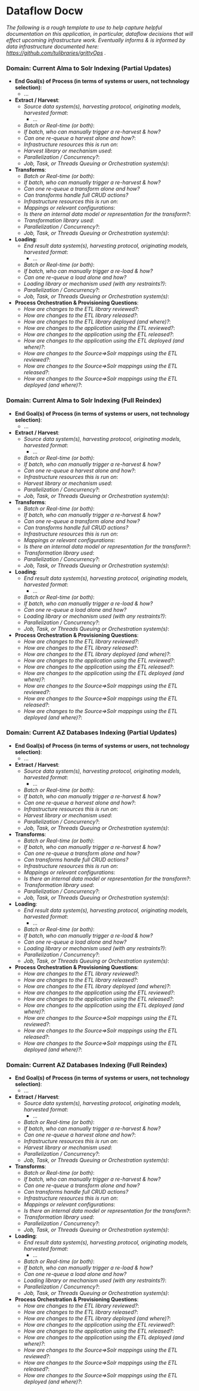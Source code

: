 Dataflow Docw
===

_The following is a rough template to use to help capture helpful documentation on this application, in particular, dataflow decisions that will effect upcoming infrastructure work. Eventually informs & is informed by data infrastructure documented here: https://github.com/tulibraries/grittyOps ._

### Domain: Current Alma to Solr Indexing (Partial Updates)

- **End Goal(s) of Process (in terms of systems or users, not technology selection)**:
  - ...
- **Extract / Harvest**:
  - *Source data system(s), harvesting protocol, originating models, harvested format*:
    -  ...
  - *Batch or Real-time (or both)*: 
  - *If batch, who can manually trigger a re-harvest & how?*
  - *Can one re-queue a harvest alone and how?*:
  - *Infrastructure resources this is run on*:
  - *Harvest library or mechanism used*:
  - *Parallelization / Concurrency?*:
  - *Job, Task, or Threads Queuing or Orchestration system(s)*:
- **Transforms**:
  - *Batch or Real-time (or both)*: 
  - *If batch, who can manually trigger a re-harvest & how?*
  - *Can one re-queue a transform alone and how?*
  - *Can transforms handle full CRUD actions?*
  - *Infrastructure resources this is run on*:
  - *Mappings or relevant configurations*:
  - *Is there an internal data model or representation for the transform?*: 
  - *Transformation library used*: 
  - *Parallelization / Concurrency?*:
  - *Job, Task, or Threads Queuing or Orchestration system(s)*:
- **Loading**: 
  - *End result data system(s), harvesting protocol, originating models, harvested format*:
    -  ...
  - *Batch or Real-time (or both)*: 
  - *If batch, who can manually trigger a re-load & how?*
  - *Can one re-queue a load alone and how?*
  - *Loading library or mechanism used (with any restraints?)*:
  - *Parallelization / Concurrency?*:
  - *Job, Task, or Threads Queuing or Orchestration system(s)*:
- **Process Orchestration & Provisioning Questions**:
  - *How are changes to the ETL library reviewed?*:
  - *How are changes to the ETL library released?*:
  - *How are changes to the ETL library deployed (and where)?*:
  - *How are changes to the application using the ETL reviewed?*:
  - *How are changes to the application using the ETL released?*:
  - *How are changes to the application using the ETL deployed (and where)?*:
  - *How are changes to the Source=>Solr mappings using the ETL reviewed?*:
  - *How are changes to the Source=>Solr mappings using the ETL released?*:
  - *How are changes to the Source=>Solr mappings using the ETL deployed (and where)?*:

### Domain: Current Alma to Solr Indexing (Full Reindex)

- **End Goal(s) of Process (in terms of systems or users, not technology selection)**:
  - ...
- **Extract / Harvest**:
  - *Source data system(s), harvesting protocol, originating models, harvested format*:
    -  ...
  - *Batch or Real-time (or both)*: 
  - *If batch, who can manually trigger a re-harvest & how?*
  - *Can one re-queue a harvest alone and how?*:
  - *Infrastructure resources this is run on*:
  - *Harvest library or mechanism used*:
  - *Parallelization / Concurrency?*:
  - *Job, Task, or Threads Queuing or Orchestration system(s)*:
- **Transforms**:
  - *Batch or Real-time (or both)*: 
  - *If batch, who can manually trigger a re-harvest & how?*
  - *Can one re-queue a transform alone and how?*
  - *Can transforms handle full CRUD actions?*
  - *Infrastructure resources this is run on*:
  - *Mappings or relevant configurations*:
  - *Is there an internal data model or representation for the transform?*: 
  - *Transformation library used*: 
  - *Parallelization / Concurrency?*:
  - *Job, Task, or Threads Queuing or Orchestration system(s)*:
- **Loading**: 
  - *End result data system(s), harvesting protocol, originating models, harvested format*:
    -  ...
  - *Batch or Real-time (or both)*: 
  - *If batch, who can manually trigger a re-load & how?*
  - *Can one re-queue a load alone and how?*
  - *Loading library or mechanism used (with any restraints?)*:
  - *Parallelization / Concurrency?*:
  - *Job, Task, or Threads Queuing or Orchestration system(s)*:
- **Process Orchestration & Provisioning Questions**:
  - *How are changes to the ETL library reviewed?*:
  - *How are changes to the ETL library released?*:
  - *How are changes to the ETL library deployed (and where)?*:
  - *How are changes to the application using the ETL reviewed?*:
  - *How are changes to the application using the ETL released?*:
  - *How are changes to the application using the ETL deployed (and where)?*:
  - *How are changes to the Source=>Solr mappings using the ETL reviewed?*:
  - *How are changes to the Source=>Solr mappings using the ETL released?*:
  - *How are changes to the Source=>Solr mappings using the ETL deployed (and where)?*:

### Domain: Current AZ Databases Indexing (Partial Updates)

- **End Goal(s) of Process (in terms of systems or users, not technology selection)**:
  - ...
- **Extract / Harvest**:
  - *Source data system(s), harvesting protocol, originating models, harvested format*:
    -  ...
  - *Batch or Real-time (or both)*: 
  - *If batch, who can manually trigger a re-harvest & how?*
  - *Can one re-queue a harvest alone and how?*:
  - *Infrastructure resources this is run on*:
  - *Harvest library or mechanism used*:
  - *Parallelization / Concurrency?*:
  - *Job, Task, or Threads Queuing or Orchestration system(s)*:
- **Transforms**:
  - *Batch or Real-time (or both)*: 
  - *If batch, who can manually trigger a re-harvest & how?*
  - *Can one re-queue a transform alone and how?*
  - *Can transforms handle full CRUD actions?*
  - *Infrastructure resources this is run on*:
  - *Mappings or relevant configurations*:
  - *Is there an internal data model or representation for the transform?*: 
  - *Transformation library used*: 
  - *Parallelization / Concurrency?*:
  - *Job, Task, or Threads Queuing or Orchestration system(s)*:
- **Loading**: 
  - *End result data system(s), harvesting protocol, originating models, harvested format*:
    -  ...
  - *Batch or Real-time (or both)*: 
  - *If batch, who can manually trigger a re-load & how?*
  - *Can one re-queue a load alone and how?*
  - *Loading library or mechanism used (with any restraints?)*:
  - *Parallelization / Concurrency?*:
  - *Job, Task, or Threads Queuing or Orchestration system(s)*:
- **Process Orchestration & Provisioning Questions**:
  - *How are changes to the ETL library reviewed?*:
  - *How are changes to the ETL library released?*:
  - *How are changes to the ETL library deployed (and where)?*:
  - *How are changes to the application using the ETL reviewed?*:
  - *How are changes to the application using the ETL released?*:
  - *How are changes to the application using the ETL deployed (and where)?*:
  - *How are changes to the Source=>Solr mappings using the ETL reviewed?*:
  - *How are changes to the Source=>Solr mappings using the ETL released?*:
  - *How are changes to the Source=>Solr mappings using the ETL deployed (and where)?*:

### Domain: Current AZ Databases Indexing (Full Reindex)

- **End Goal(s) of Process (in terms of systems or users, not technology selection)**:
  - ...
- **Extract / Harvest**:
  - *Source data system(s), harvesting protocol, originating models, harvested format*:
    -  ...
  - *Batch or Real-time (or both)*: 
  - *If batch, who can manually trigger a re-harvest & how?*
  - *Can one re-queue a harvest alone and how?*:
  - *Infrastructure resources this is run on*:
  - *Harvest library or mechanism used*:
  - *Parallelization / Concurrency?*:
  - *Job, Task, or Threads Queuing or Orchestration system(s)*:
- **Transforms**:
  - *Batch or Real-time (or both)*: 
  - *If batch, who can manually trigger a re-harvest & how?*
  - *Can one re-queue a transform alone and how?*
  - *Can transforms handle full CRUD actions?*
  - *Infrastructure resources this is run on*:
  - *Mappings or relevant configurations*:
  - *Is there an internal data model or representation for the transform?*: 
  - *Transformation library used*: 
  - *Parallelization / Concurrency?*:
  - *Job, Task, or Threads Queuing or Orchestration system(s)*:
- **Loading**: 
  - *End result data system(s), harvesting protocol, originating models, harvested format*:
    -  ...
  - *Batch or Real-time (or both)*: 
  - *If batch, who can manually trigger a re-load & how?*
  - *Can one re-queue a load alone and how?*
  - *Loading library or mechanism used (with any restraints?)*:
  - *Parallelization / Concurrency?*:
  - *Job, Task, or Threads Queuing or Orchestration system(s)*:
- **Process Orchestration & Provisioning Questions**:
  - *How are changes to the ETL library reviewed?*:
  - *How are changes to the ETL library released?*:
  - *How are changes to the ETL library deployed (and where)?*:
  - *How are changes to the application using the ETL reviewed?*:
  - *How are changes to the application using the ETL released?*:
  - *How are changes to the application using the ETL deployed (and where)?*:
  - *How are changes to the Source=>Solr mappings using the ETL reviewed?*:
  - *How are changes to the Source=>Solr mappings using the ETL released?*:
  - *How are changes to the Source=>Solr mappings using the ETL deployed (and where)?*:
